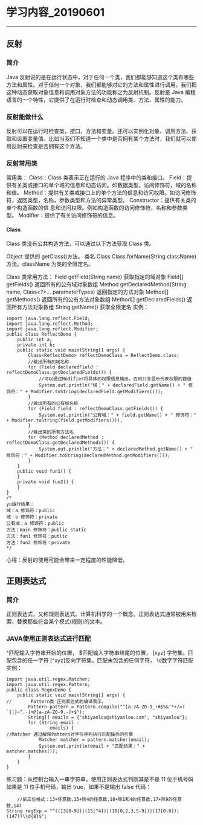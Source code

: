 # 学习内容_20190601

---

## 反射
### 简介
Java 反射说的是在运行状态中，对于任何一个类，我们都能够知道这个类有哪些方法和属性。对于任何一个对象，我们都能够对它的方法和属性进行调用。我们把这种动态获取对象信息和调用对象方法的功能称之为反射机制。反射是 Java 编程语言的一个特性，它提供了在运行时检查和动态调用类、方法、属性的能力。
### 反射能做什么
反射可以在运行时检查类，接口，方法和变量。还可以实例化对象、调用方法、获取和设置变量值。比如当我们不知道一个类中是否拥有某个方法时，我们就可以使用反射来检查是否拥有这个方法。
### 反射常用类
常用类：
Class：Class 类表示正在运行的 Java 程序中的类和接口。
Field：提供有关类或接口的单个域的信息和动态访问。如数据类型，访问修饰符，域的名称和值。
Method：提供有关类或接口上的单个方法的信息和访问权限。如访问修饰符，返回类型，名称，参数类型和方法的异常类型。
Constructor：提供有关类的单个构造函数的信
息和访问权限。例如构造函数的访问修饰符，名称和参数类型。
Modifier：提供了有关访问修饰符的信息。
#### Class
Class 类没有公共构造方法，可以通过以下方法获取 Class 类。

Object 提供的 getClass()方法。
类名.Class
Class.forName(String className)方法。className 为类的全限定名。

Class 类常用方法：
Field getField(String name)	获取指定的域对象
Field[] getFields()	返回所有的公有域对象数组
Method getDeclaredMethod(String name, Class<?>... parameterTypes)	返回指定的方法对象
Method[] getMethods()	返回所有的公有方法对象数组
Method[] getDeclaredFields()	返回所有方法对象数组
String getName()	获取全限定名
实例：
```
import java.lang.reflect.Field;
import java.lang.reflect.Method;
import java.lang.reflect.Modifier;
public class ReflectDemo {
    public int a;
    private int b;
    public static void main(String[] args) {
        Class<ReflectDemo> reflectDemoClass = ReflectDemo.class;
        //输出所有的域名称
        for (Field declaredField : reflectDemoClass.getDeclaredFields()) {
            //可以通过Modifier将具体的权限信息输出，否则只会显示代表权限的数值
            System.out.println("域：" + declaredField.getName() + " 修饰符：" + Modifier.toString(declaredField.getModifiers()));
        }
        //输出所有的公有域名称
        for (Field field : reflectDemoClass.getFields()) {
            System.out.println("公有域：" + field.getName() + " 修饰符：" + Modifier.toString(field.getModifiers()));
        }
        //输出类的所有方法名
        for (Method declaredMethod : reflectDemoClass.getDeclaredMethods()) {
            System.out.println("方法：" + declaredMethod.getName() + " 修饰符：" + Modifier.toString(declaredMethod.getModifiers()));
        }
    }
    public void fun1() {
    }
    private void fun2() {
    }
}
/*
yu运行结果：
域：a 修饰符：public
域：b 修饰符：private
公有域：a 修饰符：public
方法：main 修饰符：public static
方法：fun1 修饰符：public
方法：fun2 修饰符：private
*/
```
心得：反射的使用可能会带来一定程度的性能降低。


## 正则表达式
### 简介
正则表达式，又称规则表达式。计算机科学的一个概念。正则表达式通常被用来检索、替换那些符合某个模式(规则)的文本。
### JAVA使用正则表达式进行匹配
^匹配输入字符串开始的位置， 
$匹配输入字符串结尾的位置， 
[xyz] 字符集。匹配包含的任一字符 
[^xyz]反向字符集。匹配未包含的任何字符， 
\d数字字符匹配
实例：
```
import java.util.regex.Matcher;
import java.util.regex.Pattern;
public class RegexDemo {
    public static void main(String[] args) {
//       Pattern类 正则表达式的编译表示。
        Pattern pattern = Pattern.compile("^[a-zA-Z0-9_!#$%&'*+/=?`{|}~^.-]+@[a-zA-Z0-9.-]+$");
        String[] emails = {"shiyanlou@shiyanlou.com", "shiyanlou"};
        for (String email :
                emails) {
//Matcher 通过解释Pattern对字符序列执行匹配操作的引擎
            Matcher matcher = pattern.matcher(email);
            System.out.println(email + "匹配结果：" + matcher.matches());
        }
    }
}
```
练习题：从控制台输入一串字符串，使用正则表达式判断其是不是 11 位手机号码
如果是 11 位手机号码，输出 true，如果不是输出 false
代码：
```
    //前三位格式：13+任意数,15+除4的任意数,18+除1和4的任意数,17+除9的任意数,147
String regExp = "^((13[0-9])|(15[^4])|(18[0,2,3,5-9])|(17[0-8])|(147))\\d{8}$";
```

